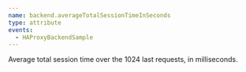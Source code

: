 ```yaml
---
name: backend.averageTotalSessionTimeInSeconds
type: attribute
events:
  - HAProxyBackendSample
---
```


Average total session time over the 1024 last requests, in milliseconds.